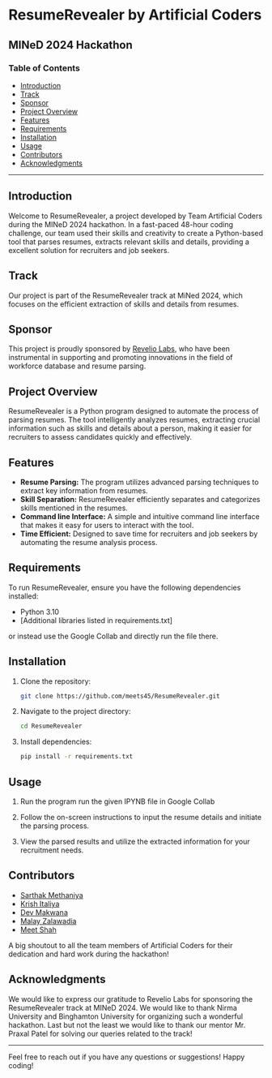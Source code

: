 # ResumeRevealer by Artificial Coders

## MINeD 2024 Hackathon

### Table of Contents

- [Introduction](#introduction)
- [Track](#track)
- [Sponsor](#sponsor)
- [Project Overview](#project-overview)
- [Features](#features)
- [Requirements](#requirements)
- [Installation](#installation)
- [Usage](#usage)
- [Contributors](#contributors)
- [Acknowledgments](#acknowledgments)

---

## Introduction

Welcome to ResumeRevealer, a project developed by Team Artificial Coders during the MINeD 2024 hackathon. In a fast-paced 48-hour coding challenge, our team used their skills and creativity to create a Python-based tool that parses resumes, extracts relevant skills and details, providing a excellent solution for recruiters and job seekers.

## Track

Our project is part of the ResumeRevealer track at MiNed 2024, which focuses on the efficient extraction of skills and details from resumes.

## Sponsor

This project is proudly sponsored by [Revelio Labs](https://www.reveliolabs.com/), who have been instrumental in supporting and promoting innovations in the field of workforce database and resume parsing.

## Project Overview

ResumeRevealer is a Python program designed to automate the process of parsing resumes. The tool intelligently analyzes resumes, extracting crucial information such as skills and details about a person, making it easier for recruiters to assess candidates quickly and effectively.

## Features

- **Resume Parsing:** The program utilizes advanced parsing techniques to extract key information from resumes.
- **Skill Separation:** ResumeRevealer efficiently separates and categorizes skills mentioned in the resumes.
- **Command line Interface:** A simple and intuitive command line interface that makes it easy for users to interact with the tool.
- **Time Efficient:** Designed to save time for recruiters and job seekers by automating the resume analysis process.

## Requirements

To run ResumeRevealer, ensure you have the following dependencies installed:

- Python 3.10
- [Additional libraries listed in requirements.txt]

or instead use the Google Collab and directly run the file there.

## Installation

1. Clone the repository:

    ```bash
    git clone https://github.com/meets45/ResumeRevealer.git
    ```

2. Navigate to the project directory:

    ```bash
    cd ResumeRevealer
    ```

3. Install dependencies:

    ```bash
    pip install -r requirements.txt
    ```

## Usage

1. Run the program run the given IPYNB file in Google Collab

2. Follow the on-screen instructions to input the resume details and initiate the parsing process.

3. View the parsed results and utilize the extracted information for your recruitment needs.

## Contributors

- [Sarthak Methaniya](https://github.com/Sarthak3539)
- [Krish Italiya](https://github.com/krish-italiya)
- [Dev Makwana](https://github.com/devbm7) 
- [Malay Zalawadia](https://github.com/armindgreat)
- [Meet Shah](https://github.com/meets45)

A big shoutout to all the team members of Artificial Coders for their dedication and hard work during the hackathon!

## Acknowledgments

We would like to express our gratitude to Revelio Labs for sponsoring the ResumeRevealer track at MINeD 2024. We would like to thank Nirma University and Binghamton University for organizing such a wonderful hackathon. Last but not the least we would like to thank our mentor Mr. Praxal Patel for solving our queries related to the track!

---

Feel free to reach out if you have any questions or suggestions! Happy coding!
